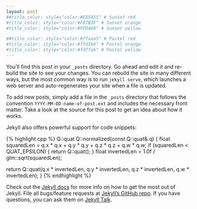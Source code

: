 ```yaml
---
layout: post
##title_color: style="color:#EA5455" # Sunset red
#title_color: style="color:#F07B3F" # Sunset orange
#title_color: style="color:#FFD460" # Sunset yellow

##title_color: style="color:#ffaaa5" # Pastel red
#title_color: style="color:#ffd3b6" # Pastel orange
#title_color: style="color:#fdffab" # Pastel yellow
---
```

You’ll find this post in your `_posts` directory. Go ahead and edit it and re-build the site to see your changes. You can rebuild the site in many different ways, but the most common way is to run `jekyll serve`, which launches a web server and auto-regenerates your site when a file is updated.

To add new posts, simply add a file in the `_posts` directory that follows the convention `YYYY-MM-DD-name-of-post.ext` and includes the necessary front matter. Take a look at the source for this post to get an idea about how it works.

Jekyll also offers powerful support for code snippets:

{% highlight cpp %}
Q::quat Q::normalized(const Q::quat& q)
{
   float squaredLen = q.x * q.x + q.y * q.y + q.z * q.z + q.w * q.w;
   if (squaredLen < QUAT_EPSILON)
   {
      return Q::quat();
   }
   float invertedLen = 1.0f / glm::sqrt(squaredLen);

   return Q::quat(q.x * invertedLen,
                  q.y * invertedLen,
                  q.z * invertedLen,
                  q.w * invertedLen);
}
{% endhighlight %}

Check out the [Jekyll docs][jekyll-docs] for more info on how to get the most out of Jekyll. File all bugs/feature requests at [Jekyll’s GitHub repo][jekyll-gh]. If you have questions, you can ask them on [Jekyll Talk][jekyll-talk].

[jekyll-docs]: http://jekyllrb.com/docs/home
[jekyll-gh]:   https://github.com/jekyll/jekyll
[jekyll-talk]: https://talk.jekyllrb.com/
